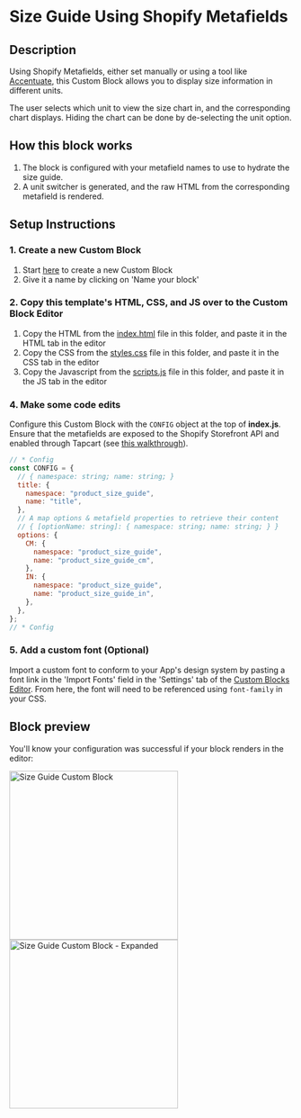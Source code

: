 # Size Guide Using Shopify Metafields

## Description

Using Shopify Metafields, either set manually or using a tool like [Accentuate](https://apps.shopify.com/accentuate), this Custom Block allows you to display size information in different units.

The user selects which unit to view the size chart in, and the corresponding chart displays. Hiding the chart can be done by de-selecting the unit option.

## How this block works

1. The block is configured with your metafield names to use to hydrate the size guide.
2. A unit switcher is generated, and the raw HTML from the corresponding metafield is rendered.

## Setup Instructions

### 1. Create a new Custom Block

1. Start [here](https://app.tapcart.com/custom-blocks) to create a new Custom Block
2. Give it a name by clicking on 'Name your block'

### 2. Copy this template's HTML, CSS, and JS over to the Custom Block Editor

1. Copy the HTML from the [index.html](#) file in this folder, and paste it in the HTML tab in the editor
2. Copy the CSS from the [styles.css](#) file in this folder, and paste it in the CSS tab in the editor
3. Copy the Javascript from the [scripts.js](#) file in this folder, and paste it in the JS tab in the editor

### 4. Make some code edits

Configure this Custom Block with the `CONFIG` object at the top of **index.js**. Ensure that the metafields are exposed to the Shopify Storefront API and enabled through Tapcart (see [this walkthrough](https://help.tapcart.com/hc/en-us/articles/8699625283859-Enabling-Metafields)).

```JavaScript
// * Config
const CONFIG = {
  // { namespace: string; name: string; }
  title: {
    namespace: "product_size_guide",
    name: "title",
  },
  // A map options & metafield properties to retrieve their content
  // { [optionName: string]: { namespace: string; name: string; } }
  options: {
    CM: {
      namespace: "product_size_guide",
      name: "product_size_guide_cm",
    },
    IN: {
      namespace: "product_size_guide",
      name: "product_size_guide_in",
    },
  },
};
// * Config
```

### 5. Add a custom font (Optional)

Import a custom font to conform to your App's design system by pasting a font link in the 'Import Fonts' field in the 'Settings' tab of the [Custom Blocks Editor](https://app.tapcart.com/custom-blocks). From here, the font will need to be referenced using `font-family` in your CSS.

## Block preview

You'll know your configuration was successful if your block renders in the editor:

<img width="300" src="https://github.com/user-attachments/assets/3fcda67e-ff5a-422a-ae18-858a045849de" alt="Size Guide Custom Block"/>

<img width="300" src="https://github.com/user-attachments/assets/57457351-ad3f-4758-addc-830ca629b15d" alt="Size Guide Custom Block - Expanded"/>
